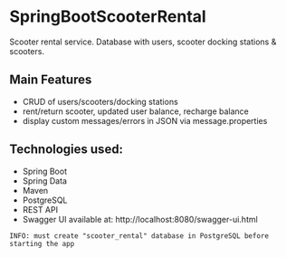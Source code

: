 # SpringBootScooterRental
Scooter rental service. 
Database with users, scooter docking stations & scooters.  

Main Features
--------------
- CRUD of users/scooters/docking stations
- rent/return scooter, updated user balance, recharge balance
- display custom messages/errors in JSON via message.properties 

Technologies used:
--------------
* Spring Boot
* Spring Data
* Maven
* PostgreSQL 
* REST API 
* Swagger UI available at: http://localhost:8080/swagger-ui.html


```
INFO: must create "scooter_rental" database in PostgreSQL before starting the app
```

